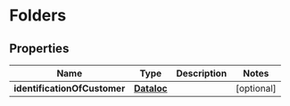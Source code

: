 
# Folders

## Properties
Name | Type | Description | Notes
------------ | ------------- | ------------- | -------------
**identificationOfCustomer** | [**DataIoc**](DataIoc.md) |  |  [optional]



